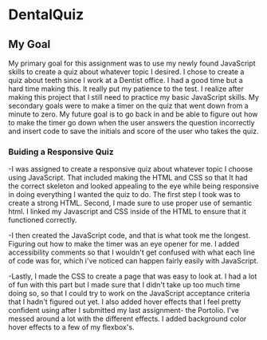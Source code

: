 # DentalQuiz

## My Goal 
My primary goal for this assignment was to use my newly found JavaScript skills to create a quiz about whatever topic I desired. I chose to create a quiz about teeth since I work at a Dentist office. I had a good time but a hard time making this. It really put my patience to the test. I realize after making this project that I still need to practice my basic JavaScript skills. My secondary goals were to make a timer on the quiz that went down from a minute to zero. My future goal is to go back in and be able to figure out how to make the timer go down when the user answers the question incorrectly and insert code to save the initials and score of the user who takes the quiz. 

### Buiding a Responsive Quiz
-I was assigned to create a responsive quiz about whatever topic I choose using JavaScript. That included making the HTML and CSS so that It had the correct skeleton and looked appealing to the eye while being responsive in doing everything I wanted the quiz to do. The first step I took was to create a strong HTML. Second, I made sure to use proper use of semantic html. I linked my Javascript and CSS inside of the HTML to ensure that it functioned correctly. 

-I then created the JavaScript code, and that is what took me the longest. Figuring out how to make the timer was an eye opener for me. I added accessibility comments so that I wouldn't get confused with what each line of code was for, which i've noticed can happen fairly easily with JavaScript.

-Lastly, I made the CSS to create a page that was easy to look at. I had a lot of fun with this part but I made sure that I didn't take up too much time doing so, so that I could try to work on the JavaScript acceptance criteria that I hadn't figured out yet. I also added hover effects that I feel pretty confident using after I submitted my last assignment- the Portolio. I've messed around a lot with the different effects. I added background color hover effects to a few of my flexbox's.
